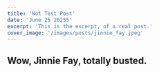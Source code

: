 ```yaml
---
title: 'Not Test Post'
date: 'June 25 20255'
excerpt: 'This is the excerpt, of a real post.'
cover_image: '/images/posts/jinnie_fay.jpeg'
---
```


## Wow, Jinnie Fay, totally busted.